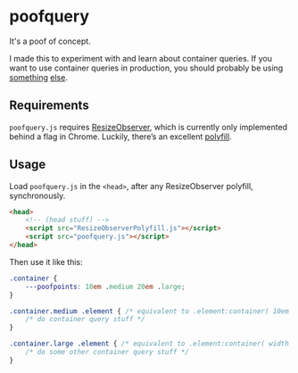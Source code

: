 # poofquery
It's a poof of concept.

I made this to experiment with and learn about container queries. If you want to use container queries in production, you should probably be using [something](https://github.com/eqcss/eqcss) [else](https://github.com/ausi/cq-prolyfill).

## Requirements

`poofquery.js` requires [ResizeObserver](https://github.com/WICG/ResizeObserver), which is currently only implemented behind a flag in Chrome. Luckily, there’s an excellent [polyfill](https://github.com/que-etc/resize-observer-polyfill).

## Usage

Load `poofquery.js` in the `<head>`, after any ResizeObserver polyfill, synchronously.

```html
<head>
	<!-- (head stuff) -->
	<script src="ResizeObserverPolyfill.js"></script>
	<script src="poofquery.js"></script>
</head>
```

Then use it like this:

```css
.container {
	---poofpoints: 10em .medium 20em .large;
}

.container.medium .element { /* equivalent to .element:container( 10em <= width < 20em ) */
	/* do container query stuff */
}

.container.large .element { /* equivalent to .element:container( width > 20em ) */
	/* do some other container query stuff */
}
```

